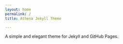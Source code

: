 ```yaml
---
layout: home
permalink: /
title: Athena Jekyll Theme

---
```

A simple and elegant theme for Jekyll and GitHub Pages.


